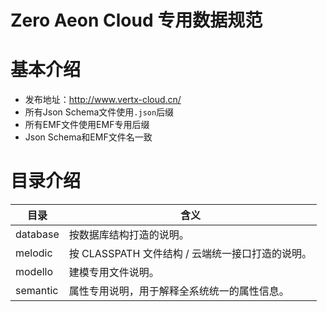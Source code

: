 # Zero Aeon Cloud 专用数据规范

# 基本介绍

* 发布地址：http://www.vertx-cloud.cn/
* 所有Json Schema文件使用`.json`后缀
* 所有EMF文件使用EMF专用后缀
* Json Schema和EMF文件名一致

# 目录介绍

| 目录       | 含义                              |
|----------|---------------------------------|
| database | 按数据库结构打造的说明。                    |
| melodic  | 按 CLASSPATH 文件结构 / 云端统一接口打造的说明。 |
| modello  | 建模专用文件说明。                       |
| semantic | 属性专用说明，用于解释全系统统一的属性信息。          |